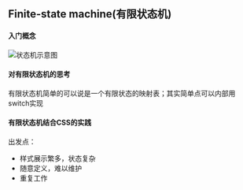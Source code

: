 Finite-state machine(有限状态机)
---

#### 入门概念
![状态机示意图](http://www.ruanyifeng.com/blogimg/asset/201309/bg2013090201.png)

#### 对有限状态机的思考
有限状态机简单的可以说是一个有限状态的映射表；其实简单点可以内部用switch实现

#### 有限状态机结合CSS的实践
出发点：
- 样式展示繁多，状态复杂
- 随意定义，难以维护
- 重复工作






